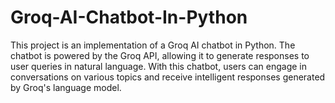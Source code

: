 # Groq-AI-Chatbot-In-Python
This project is an implementation of a Groq AI chatbot in Python. The chatbot is powered by the Groq API, allowing it to generate responses to user queries in natural language. With this chatbot, users can engage in conversations on various topics and receive intelligent responses generated by Groq's language model. 
